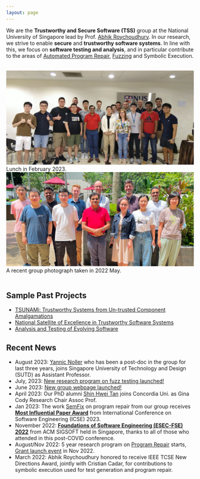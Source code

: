 ```yaml
---
layout: page
---
```


We are the <b>Trustworthy and Secure Software (TSS)</b> group at the National University of Singapore lead by Prof. <a href="https://abhikrc.com/">Abhik Roychoudhury</a>. In our research, we strive to enable **secure** and **trustworthy software systems**. In line with this, we focus on **software testing and analysis**, and in particular contribute to the areas of [Automated Program Repair](https://nus-apr.github.io), [Fuzzing](/fuzzing/) and Symbolic Execution.

<br>

<div class="row">
  <div class="col-sm">
    <img src="/images/team/lunch_feb2023.jpg" alt="Group Photo at Lunch in February 2023"/>
    	Lunch in February 2023.
  </div>
  <div class="col-sm">
    <img src="/images/team/group_may2022.jpg" alt="Group Photo in May 2022"/>
    	A recent group photograph taken in 2022 May.
  </div>
</div>

<br>

## Sample Past Projects

* <a href = "https://www.comp.nus.edu.sg/~tsunami"> TSUNAMi: Trustworthy Systems from Un-trusted Component Amalgamations</a>
* <a href = "https://www.comp.nus.edu.sg/~nsoe-tss">National Satellite of Excellence in Trustworthy Software Systems</a>
* <a href ="https://www.comp.nus.edu.sg/~abhik/projects/moe10/project.html"> Analysis and Testing of Evolving Software</a>


## Recent News


* August 2023: <a href = "https://yannicnoller.github.io/">Yannic Noller</a> who has been a post-doc in the group for last three years, joins Singapore University of Technology and Design (SUTD) as Assistant Professor.
* July, 2023: <a href="fuzzing/news/#july-2023">New research program on fuzz testing launched!</a>
* June 2023: <a href="news/#june-2023">New group webpage launched!</a>
* April 2023: Our PhD alumni <a href="https://www.shinhwei.com">Shin Hwei Tan<a> joins Concordia Uni. as Gina Cody Research Chair Assoc Prof.
* Jan 2023: The work
  <a href= "https://abhikrc.com/pdf/ICSE13-SEMFIX.pdf"> SemFix</a> on program repair from our group receives <a href = "https://www.sigsoft.org/awards/icseMIPAward.html"><b>Most Influential Paper Award</b></a> from International Conference on Software Engineering (ICSE) 2023.
* November 2022:  <a href="https://2022.esec-fse.org/"><b>Foundations of Software Engineering (ESEC-FSE) 2022</b></a> from ACM SIGSOFT held in Singapore, thanks to all of those who attended in this post-COVID conference.
* August/Nov 2022:  5 year research program on <a href="https://nus-apr.github.io">Program Repair</a> starts, <a href = "https://nus-apr.github.io/launch-event/">Grant launch event</a> in Nov 2022.
* March 2022: Abhik Roychoudhury honored to receive IEEE TCSE New Directions Award, jointly with Cristian Cadar, for contributions to symbolic execution used for test generation and program repair.



<br>
